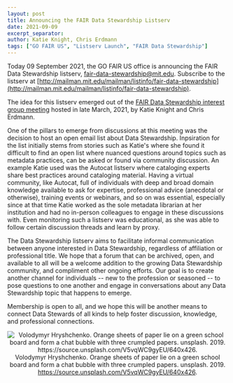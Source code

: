 ```yaml
---
layout: post
title: Announcing the FAIR Data Stewardship Listserv
date: 2021-09-09
excerpt_separator: 
author: Katie Knight, Chris Erdmann
tags: ["GO FAIR US", "Listserv Launch", "FAIR Data Stewardship"]
---
```


Today 09 September 2021, the GO FAIR US office is announcing the FAIR Data Stewardship listserv, <a href="mailto:fair-data-stewardship@mit.edu">fair-data-stewardship@mit.edu</a>. Subscribe to the listserv at [http://mailman.mit.edu/mailman/listinfo/fair-data-stewardship](http://mailman.mit.edu/mailman/listinfo/fair-data-stewardship).

The idea for this listserv emerged out of the [FAIR Data Stewardship interest group meeting](https://gofair.us/news/2021-05-8-data-stewardship-ig-mtg.html) hosted in late March, 2021, by Katie Knight and Chris Erdmann.

One of the pillars to emerge from discussions at this meeting was the decision to host an open email list about Data Stewardship. Inpsiration for the list initially stems from stories such as Katie's where she found it difficult to find an open list where nuanced questions around topics such as metadata practices, can be asked or found via community discussion. An example Katie used was the Autocat listserv where cataloging experts share best practices around cataloging material. Having a virtual community, like Autocat, full of individuals with deep and broad domain knowledge available to ask for expertise, professional advice (anecdotal or otherwise), training events or webinars, and so on was essential, especially since at that time Katie worked as the sole metadata librarian at her institution and had no in-person colleagues to engage in these discussions with. Even monitoring such a listserv was educational, as she was able to follow certain discussion threads and learn by proxy.

The Data Stewardship listserv aims to facilitate informal communication between anyone interested in Data Stewardship, regardless of affiliation or professional title. We hope that a forum that can be archived, open, and available to all will be a welcome addition to the growing Data Stewardship community, and compliment other ongoing efforts. Our goal is to create another channel for individuals -- new to the profession or seasoned -- to pose questions to one another and engage in conversations about any Data Stewardship topic that happens to emerge. 

Membership is open to all, and we hope this will be another means to connect Data Stewards of all kinds to help foster discussion, knowledge, and professional connections.

<p align="center">
<img src="https://source.unsplash.com/V5vqWC9gyEU/640x426" alt="Volodymyr Hryshchenko. Orange sheets of paper lie on a green school board and form a chat bubble with three crumpled papers. unsplash. 2019. https://source.unsplash.com/V5vqWC9gyEU/640x426."> <br>
Volodymyr Hryshchenko. Orange sheets of paper lie on a green school board and form a chat bubble with three crumpled papers. unsplash. 2019. <a href="https://source.unsplash.com/V5vqWC9gyEU/640x426">https://source.unsplash.com/V5vqWC9gyEU/640x426</a>.
</p>


